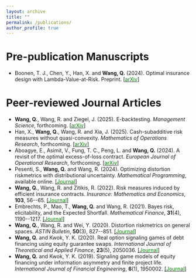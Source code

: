 ```yaml
---
layout: archive
title: ""
permalink: /publications/
author_profile: true
---
```


# Pre-publication Manuscripts
* Boonen, T. J., Chen, Y., Han, X. and **Wang, Q.** (2024). Optimal insurance design with Lambda-Value-at-Risk. Preprint. [[<span style="color:green">arXiv</span>]](https://arxiv.org/abs/2408.09799)

# Peer-reviewed Journal Articles
* **Wang, Q.**, Wang, R. and Ziegel, J. (2025). E-backtesting. *Management Science*, forthcoming. [[<span style="color:green">arXiv</span>]](https://arxiv.org/abs/2209.00991)
* Han, X., **Wang, Q.**, Wang, R. and Xia, J. (2025). Cash-subadditive risk measures without quasi-convexity. *Mathematics of Operations Research*, forthcoming. [[<span style="color:green">arXiv</span>]](https://arxiv.org/abs/2110.12198#)
* Aboagye, E., Asimit, V., Fung, T. C., Peng, L. and **Wang, Q.** (2024). A revisit of the optimal excess-of-loss contract. *European Journal of Operational Research*, forthcoming. [[<span style="color:green">arXiv</span>]](https://arxiv.org/abs/2405.00188)
* Pesenti, S., **Wang, Q.** and Wang, R. (2024). Optimizing distortion riskmetrics with distributional uncertainty. *Mathematical Programming*, available online. [[<span style="color:green">Journal</span>]](https://link.springer.com/article/10.1007/s10107-024-02128-6)
* **Wang, Q.**, Wang, R. and Zitikis, R. (2022). Risk measures induced by efficient insurance contracts. *Insurance: Mathematics and Economics*, **103**, 56--65. [[<span style="color:green">Journal</span>]](https://doi.org/10.1016/j.insmatheco.2022.01.003)
* Embrechts, P., Mao, T., **Wang, Q.** and Wang, R. (2021). Bayes risk, elicitability, and the Expected Shortfall. *Mathematical Finance*, **31**(4), 1190--1217. [[<span style="color:green">Journal</span>]](https://onlinelibrary.wiley.com/doi/full/10.1111/mafi.12313)
* **Wang, Q.**, Wang, R. and Wei, Y.  (2020). Distortion riskmetrics on general spaces. *ASTIN Bulletin*, **50**(3), 827--851. [[<span style="color:green">Journal</span>]](https://doi.org/10.1017/asb.2020.14) 
* **Wang, Q.** and Kwok, Y. K. (2020). Real option signaling games of debt financing using equity guarantee swaps. *International Journal of Theoretical and Applied Finance*, **23**(5), 2050036. [[<span style="color:green">Journal</span>]](https://doi.org/10.1142/S0219024920500363)
* **Wang, Q.** and Kwok, Y. K. (2019). Signaling game models of equity financing under information asymmetry and finite project life. *International Journal of Financial Engineering*, **6**(1), 1950002. [[<span style="color:green">Journal</span>]](https://www.worldscientific.com/doi/10.1142/S2424786319500026)
